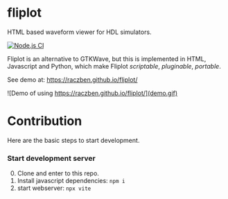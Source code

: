 # fliplot
HTML based waveform viewer for HDL simulators.

[![Node.js CI](https://github.com/raczben/fliplot/actions/workflows/node.js.yml/badge.svg?branch=canvas)](https://github.com/raczben/fliplot/actions/workflows/node.js.yml)

Fliplot is an alternative to GTKWave, but this is implemented in HTML, Javascript and Python, which
make Fliplot *scriptable*, *pluginable*, *portable*.

See demo at: https://raczben.github.io/fliplot/

![Demo of using https://raczben.github.io/fliplot/](demo.gif)

# Contribution

Here are the basic steps to start development.

### Start development server

 0. Clone and enter to this repo.
 1. Install javascript dependencies: `npm i`
 2. start webserver: `npx vite`
